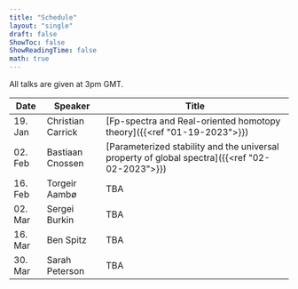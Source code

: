 ```yaml
---
title: "Schedule"
layout: "single"
draft: false
ShowToc: false
ShowReadingTime: false
math: true
---
```


All talks are given at 3pm GMT. 

|Date    |Speaker          |Title|
|--------|-----------------|-----|
|19. Jan |Christian Carrick|[Fp-spectra and Real-oriented homotopy theory]({{<ref "01-19-2023">}})|
|02. Feb |Bastiaan Cnossen |[Parameterized stability and the universal property of global spectra]({{<ref "02-02-2023">}})|
|16. Feb |Torgeir Aambø    |TBA|
|02. Mar |Sergei Burkin    |TBA|
|16. Mar |Ben Spitz        |TBA|
|30. Mar |Sarah Peterson   |TBA|
